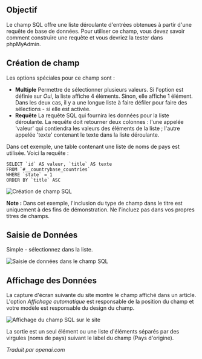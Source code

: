 <!-- Filename: J3.x:Adding_custom_fields/Sql_Field / Display title: Champ SQL -->

## Objectif

Le champ SQL offre une liste déroulante d'entrées obtenues à partir d'une requête de base de données. Pour utiliser ce champ, vous devez savoir comment construire une requête et vous devriez la tester dans phpMyAdmin.

## Création de champ

Les options spéciales pour ce champ sont :

- **Multiple** Permettre de sélectionner plusieurs valeurs. Si l'option est définie sur *Oui*, la liste affiche 4 éléments. Sinon, elle affiche 1 élément. Dans les deux cas, il y a une longue liste à faire défiler pour faire des sélections - si elle est activée.
- **Requête** La requête SQL qui fournira les données pour la liste déroulante. La requête doit retourner deux colonnes : l'une appelée 'valeur' qui contiendra les valeurs des éléments de la liste ; l'autre appelée 'texte' contenant le texte dans la liste déroulante.

Dans cet exemple, une table contenant une liste de noms de pays est utilisée. Voici la requête :
```
SELECT `id` AS valeur, `title` AS texte
FROM `#__countrybase_countries`
WHERE `state` = 1
ORDER BY `title` ASC
```
![Création de champ SQL](../../../en/images/fields/fields-sql-edit.png)

**Note :** Dans cet exemple, l'inclusion du type de champ dans le titre est uniquement à des fins de démonstration. Ne l'incluez pas dans vos propres titres de champs.

## Saisie de Données

Simple - sélectionnez dans la liste.

![Saisie de données dans le champ SQL](../../../en/images/fields/fields-sql-data-entry.png)


## Affichage des Données

La capture d'écran suivante du site montre le champ affiché dans un article. L'option *Affichage automatique* est responsable de la position du champ et votre modèle est responsable du design du champ.

![Affichage du champ SQL sur le site](../../../en/images/fields/fields-sql-site.png)

La sortie est un seul élément ou une liste d'éléments séparés par des virgules (noms de pays) suivant le label du champ (Pays d'origine).

*Traduit par openai.com*

